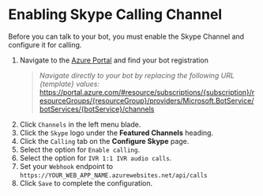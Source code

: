 # Enabling Skype Calling Channel

Before you can talk to your bot, you must enable the Skype Channel and configure it for calling.

1. Navigate to the [Azure Portal][1] and find your bot registration
    > *Navigate directly to your bot by replacing the following URL {template} values:*
    > https://portal.azure.com/#resource/subscriptions/{subscription}/resourceGroups/{resourceGroup}/providers/Microsoft.BotService/botServices/{botService}/channels
1. Click `Channels` in the left menu blade.
1. Click the `Skype` logo under the **Featured Channels** heading.
1. Click the `Calling` tab on the **Configure Skype** page.
1. Select the option for `Enable calling`.
1. Select the option for `IVR 1:1 IVR audio calls`.
1. Set your `Webhook` endpoint to `https://YOUR_WEB_APP_NAME.azurewebsites.net/api/calls`
1. Click `Save` to complete the configuration.

[1]: https://portal.azure.com/